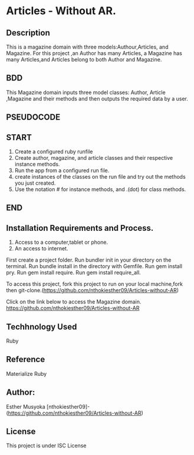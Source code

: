 # Articles - Without AR.

## Description
This is a magazine domain with three models:Authour,Articles, and Magazine.
For this project ,an Author has many Articles, a Magazine has many Articles,and Articles belong to both Author and Magazine.

## BDD
This Magazine domain inputs three model classes: Author, Article ,Magazine and their methods and then outputs the required data by a user.

## PSEUDOCODE

## START
1. Create a configured ruby runfile
2. Create author, magazine, and article classes and their 
   respective instance methods.
3. Run the app from a configured run file.
4. create instances of the classes on the run file and try out the        methods you just created.
5. Use the notation # for instance methods, and .(dot) for class methods.

## END


## Installation Requirements and Process.
1. Access to a computer,tablet or phone.
2. An access to internet.

First create a project folder.
Run bundler init in your directory on the terminal.
Run bundle install in the directory with Gemfile.
Run gem install pry.
Run gem install require.
Run gem install require_all.

To access this project, fork this project to run on your local machine,fork then git-clone.(https://github.com/nthokiesther09/Articles-without-AR)

Click on the link below to access the Magazine domain. https://github.com/nthokiesther09/Articles-without-AR

## Techhnology Used
Ruby

## Reference
Materialize Ruby

## Author:
Esther Musyoka [nthokiesther09]-(https://github.com/nthokiesther09/Articles-without-AR)

## License
This project is under ISC License